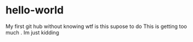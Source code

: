 # hello-world
My first git hub without knowing wtf is this supose to do
This is getting too much . Im just kidding

